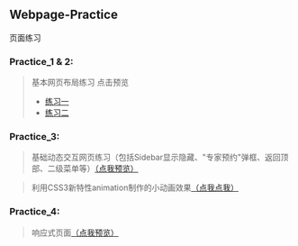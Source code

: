 ## Webpage-Practice
页面练习

### Practice_1 & 2:
>基本网页布局练习 点击预览 
>* [练习一](https://jackogi.github.io/Webpage-Practice/Practice_1/index.html)
>* [练习二](https://jackogi.github.io/Webpage-Practice/Practice_2/index.html)

### Practice_3:
>基础动态交互网页练习（包括Sidebar显示隐藏、"专家预约"弹框、返回顶部、二级菜单等）[（点我预览）](https://jackogi.github.io/Webpage-Practice/Practice_3/index.html)

>利用CSS3新特性animation制作的小动画效果[（点我点我）](https://jackogi.github.io/Webpage-Practice/Practice_3/medical-us.html)

### Practice_4:
>响应式页面[（点我预览）](https://jackogi.github.io/Webpage-Practice/Practice_4/index.html)
